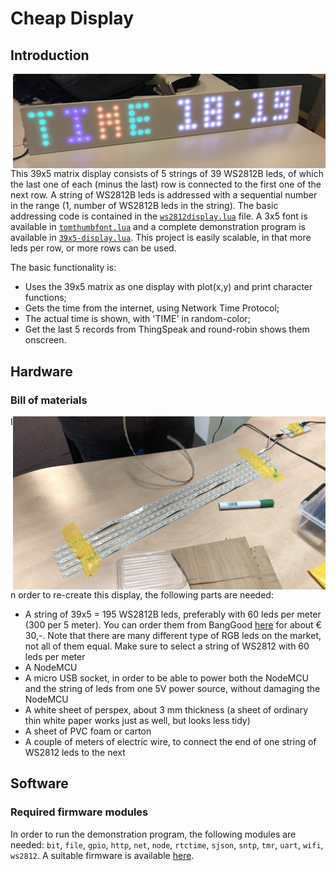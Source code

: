 # Cheap Display
## Introduction
<img src="39x5display.jpg" width="500" align="right"> This 39x5 matrix display consists of 5 strings of 39 WS2812B leds, of which the last one of each (minus the last) row is connected to the first one of the next row. A string of WS2812B leds is addressed with a sequential number in the range (1, number of WS2812B leds in the string). The basic addressing code is contained in the [`ws2812display.lua`](ws2812display.lua) file. A 3x5 font is available in [`tomthumbfont.lua`](tomthumbfont.lua) and a complete demonstration program is available in [`39x5-display.lua`](39x5-display.lua). This project is easily scalable, in that more leds per row, or more rows can be used.

The basic functionality is:
* Uses the 39x5 matrix as one display with plot(x,y) and print character functions;
* Gets the time from the internet, using Network Time Protocol;
* The actual time is shown, with 'TIME' in random-color;
* Get the last 5 records from ThingSpeak and round-robin shows them onscreen.

## Hardware
### Bill of materials
<img src="39x5strings.jpg" width="500" align="right"> In order to re-create this display, the following parts are needed:
* A string of 39x5 = 195 WS2812B leds, preferably with 60 leds per meter (300 per 5 meter). You can order them from BangGood [here](https://www.banggood.com/AUDEW-1M4M5M-RGB-SMD5050-WS2812-300-LED-Flexible-Strip-Light-Addressable-Xmas-Party-Decor-DC5V-p-1101121.html?rmmds=search&ID=515211&cur_warehouse=CN) for about € 30,-. Note that there are many different type of RGB leds on the market, not all of them equal. Make sure to select a string of WS2812 with 60 leds per meter
* A NodeMCU
* A micro USB socket, in order to be able to power both the NodeMCU and the string of leds from one 5V power source, without damaging the NodeMCU
* A white sheet of perspex, about 3 mm thickness (a sheet of ordinary thin white paper works just as well, but looks less tidy)
* A sheet of PVC foam or carton
* A couple of meters of electric wire, to connect the end of one string of WS2812 leds to the next

## Software
### Required firmware modules
In order to run the demonstration program, the following modules are needed: `bit`, `file`, `gpio`, `http`, `net`, `node`, `rtctime`, `sjson`, `sntp`, `tmr`, `uart`, `wifi`, `ws2812`. A suitable firmware is available [here](nodemcu-13-modules-float.bin).
